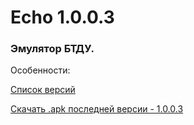 # Echo 1.0.0.3
### Эмулятор БТДУ.

Особенности:

[Список версий](./VERSION.md)

[Скачать .apk последней версии - 1.0.0.3](./Echo-v1.0.0.3.apk)

<!--![alt tag](fon3.png)-->
